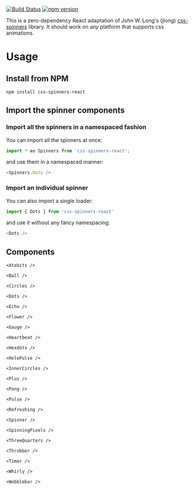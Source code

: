 [![Build Status](https://travis-ci.org/ajwann/css-spinners-react.svg?branch=master)](https://travis-ci.org/ajwann/css-spinners-react)
[![npm version](https://badge.fury.io/js/css-spinners-react.svg)](https://badge.fury.io/js/css-spinners-react)

This is a zero-dependency React adaptation of John W. Long's (jlong) [css-spinners](https://github.com/jlong/css-spinners) library. It should work on any platform that supports css animations.

# Usage

## Install from NPM
```bash
npm install css-spinners-react
```

## Import the spinner components

### Import all the spinners in a namespaced fashion
You can import all the spinners at once:
```js
import * as Spinners from 'css-spinners-react';
```
and use them in a namespaced manner:
```js
<Spinners.Dots />
```

### Import an individual spinner 
You can also import a single loader:
```js
import { Dots } from 'css-spinners-react'
```
and use it without any fancy namespacing:
```js
<Dots />
```

## Components

```<Atebits />```

```<Ball />```

```<Circles />```

```<Dots />```

```<Echo />```

```<Flower />```

```<Gauge />```

```<Heartbeat />```

```<Hexdots />```

```<HolePulse />```

```<InnerCircles />```

```<Plus />```

```<Pong />```

```<Pulse />```

```<Refreshing />```

```<Spinner />```

```<SpinningPixels />```

```<ThreeQuarters />```

```<Throbber />```

```<Timer />```

```<Whirly />```

```<Wobblebar />```
